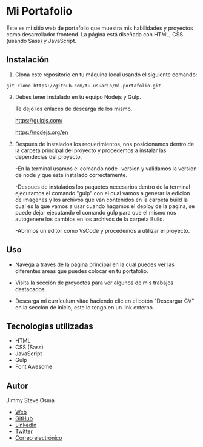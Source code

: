 # Mi Portafolio

Este es mi sitio web de portafolio que muestra mis habilidades y proyectos como desarrollador frontend. La página está diseñada con HTML, CSS (usando Sass) y JavaScript.

## Instalación

  1. Clona este repositorio en tu máquina local usando el siguiente comando:

    git clone https://github.com/tu-usuario/mi-portafolio.git
 
  2. Debes tener instalado en tu equipo Nodejs y Gulp.
  
     Te dejo los enlaces de descarga de los mismo.

     https://gulpjs.com/
     
     https://nodejs.org/en

3. Despues de instalados los requerimientos, nos posicionamos dentro de la carpeta principal del proyecto y procedemos a instalar las dependecias del proyecto.

    -En la terminal usamos el comando node -version y validamos la version de node y que este instalado correctamente.

    -Despues de instalados los paquetes necesarios dentro de la terminal ejecutamos el comando "gulp" con el cual vamos a generar la edicion de imagenes y los archivos que van contenidos en la carpeta build la cual es la que vamos a usar cuando hagamos el deploy de la pagina, se puede dejar ejecutando el comando gulp para que el mismo nos autogenere los cambios en los archivos de la carpeta Build.

    -Abrimos un editor como VsCode y procedemos a utilizar el proyecto.

## Uso

- Navega a través de la página principal en la cual puedes ver las diferentes areas que puedes colocar en tu portafolio.

- Visita la sección de proyectos para ver algunos de mis trabajos destacados.

- Descarga mi currículum vitae haciendo clic en el botón "Descargar CV" en la sección de inicio, este lo tengo en un link externo.

## Tecnologías utilizadas

  - HTML
  - CSS (Sass)
  - JavaScript
  - Gulp
  - Font Awesome
  
## Autor

Jimmy Steve Osma

- [Web](https://jimmyosma.co/)
- [GitHub](https://github.com/tu-usuario)
- [LinkedIn](https://www.linkedin.com/in/tu-nombre)
- [Twitter](https://twitter.com/tu-nombre)
- [Correo electrónico](mailto:me@jimmyosma.co)
